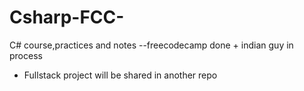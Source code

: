 ﻿# Csharp-FCC-
C# course,practices and notes
--freecodecamp done + indian guy in process
+ Fullstack project will be shared in another repo
